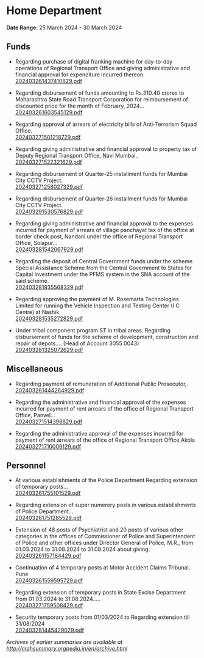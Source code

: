 # Home Department

**Date Range**: 25 March 2024 - 30 March 2024


## Funds
- Regarding purchase of digital franking machine for day-to-day operations of Regional Transport Office and giving administrative and financial approval for expenditure incurred thereon.\
  [202403261437410829.pdf](https://gr.maharashtra.gov.in/Site/Upload/Government%20Resolutions/English/202403261437410829.pdf)

- Regarding disbursement of funds amounting to Rs.310.40 crores to Maharashtra State Road Transport Corporation for reimbursement of discounted price for the month of February, 2024...\
  [202403261603545129.pdf](https://gr.maharashtra.gov.in/Site/Upload/Government%20Resolutions/English/202403261603545129.pdf)

- Regarding approval of arrears of electricity bills of Anti-Terrorism Squad Office.\
  [202403271501218729.pdf](https://gr.maharashtra.gov.in/Site/Upload/Government%20Resolutions/English/202403271501218729.pdf)

- Regarding giving administrative and financial approval to property tax of Deputy Regional Transport Office, Navi Mumbai..\
  [202403271522321629.pdf](https://gr.maharashtra.gov.in/Site/Upload/Government%20Resolutions/English/202403271522321629.pdf)

- Regarding disbursement of Quarter-25 installment funds for Mumbai City CCTV Project.\
  [202403271258027329.pdf](https://gr.maharashtra.gov.in/Site/Upload/Government%20Resolutions/English/202403271258027329.pdf)

- Regarding disbursement of Quarter-26 installment funds for Mumbai City CCTV Project.\
  [202403291530576829.pdf](https://gr.maharashtra.gov.in/Site/Upload/Government%20Resolutions/English/202403291530576829.pdf)

- Regarding giving administrative and financial approval to the expenses incurred for payment of arrears of village panchayat tax of the office at border check post, Nandani under the office of Regional Transport Office, Solapur...\
  [202403281542067929.pdf](https://gr.maharashtra.gov.in/Site/Upload/Government%20Resolutions/English/202403281542067929.pdf)

- Regarding the deposit of Central Government funds under the scheme Special Assistance Scheme from the Central Government to States for Capital Investment under the PFMS system in the SNA account of the said scheme.\
  [202403281835568329.pdf](https://gr.maharashtra.gov.in/Site/Upload/Government%20Resolutions/English/202403281835568329.pdf)

- Regarding approving the payment of M. Rosemarta Technologies Limited for running the Vehicle Inspection and Testing Center (I  C Centre) at Nashik.\
  [202403281535272829.pdf](https://gr.maharashtra.gov.in/Site/Upload/Government%20Resolutions/English/202403281535272829.pdf)

- Under tribal component program ST in tribal areas. Regarding disbursement of funds for the scheme of development, construction and repair of depots.... (Head of Account  3055 0043)\
  [202403281325072629.pdf](https://gr.maharashtra.gov.in/Site/Upload/Government%20Resolutions/English/202403281325072629.pdf)

## Miscellaneous
- Regarding payment of remuneration of Additional Public Prosecutor,.\
  [202403261444264929.pdf](https://gr.maharashtra.gov.in/Site/Upload/Government%20Resolutions/English/202403261444264929.pdf)

- Regarding the administrative and financial approval of the expenses incurred for payment of rent arrears of the office of Regional Transport Office, Panvel...\
  [202403271514398829.pdf](https://gr.maharashtra.gov.in/Site/Upload/Government%20Resolutions/English/202403271514398829.pdf)

- Regarding the administrative approval of the expenses incurred for payment of rent arrears of the office of Regional Transport Office,Akola\
  [202403271710009129.pdf](https://gr.maharashtra.gov.in/Site/Upload/Government%20Resolutions/English/202403271710009129.pdf)

## Personnel
- At various establishments of the Police Department Regarding extension of temporary posts...\
  [202403261755101529.pdf](https://gr.maharashtra.gov.in/Site/Upload/Government%20Resolutions/English/202403261755101529.pdf)

- Regarding extension of super numerory  posts in various establishments of Police Department...\
  [202403261751285529.pdf](https://gr.maharashtra.gov.in/Site/Upload/Government%20Resolutions/English/202403261751285529.pdf)

- Extension of 48 posts of Psychiatrist and 20 posts of various other categories in the offices of Commissioner of Police and Superintendent of Police and other offices under Director General of Police, M.R., from 01.03.2024 to 31.08.2024 to 31.08.2024 about giving.\
  [202403261157184429.pdf](https://gr.maharashtra.gov.in/Site/Upload/Government%20Resolutions/English/202403261157184429.pdf)

- Continuation of 4 temporary posts at Motor Accident Claims Tribunal, Pune\
  [202403261559595729.pdf](https://gr.maharashtra.gov.in/Site/Upload/Government%20Resolutions/English/202403261559595729.pdf)

- Regarding extension of temporary posts in State Excise Department from 01.03.2024 to 31.08.2024.....\
  [202403271759508429.pdf](https://gr.maharashtra.gov.in/Site/Upload/Government%20Resolutions/English/202403271759508429.pdf)

- Security temporary posts from 01/03/2024 to Regarding extension till 31/08/2024\
  [202403281445429029.pdf](https://gr.maharashtra.gov.in/Site/Upload/Government%20Resolutions/English/202403281445429029.pdf)


*Archives of earlier summaries are available at http://mahsummary.orgpedia.in/en/archive.html*